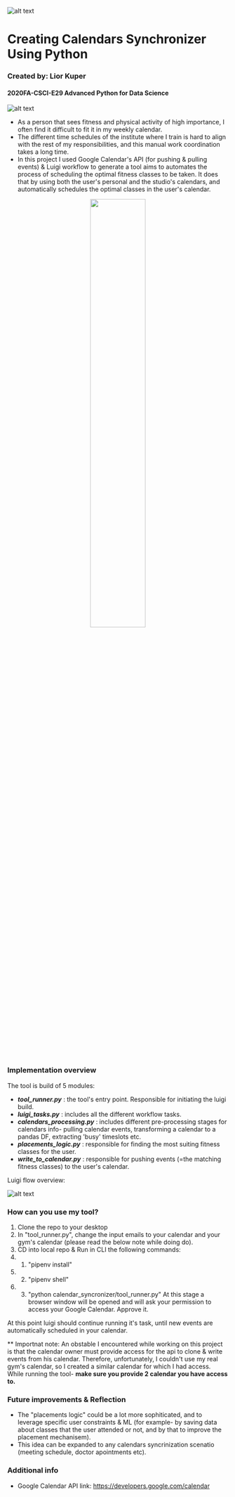 ![alt text](https://github.com/csci-e-29/2020fa-final-project-liorkuper/blob/develop/design_Images/upper_bound.png?raw=true)
# Creating Calendars Synchronizer Using Python
### Created by: Lior Kuper
#### 2020FA-CSCI-E29 Advanced Python for Data Science
![alt text](https://github.com/csci-e-29/2020fa-final-project-liorkuper/blob/develop/design_Images/lower_bound.png?raw=true)


* As a person that sees fitness and physical activity of high importance, I often find it difficult to fit it in my weekly
calendar. 
* The different time schedules of the institute where I train is hard to align with the rest
of my responsibilities, and this manual work coordination takes a long time.
* In this project I used Google Calendar's API (for pushing & pulling events) & Luigi workflow to generate a tool aims to automates the process of scheduling the optimal fitness classes to be taken. It does that by using both the user's personal 
and the studio's calendars, and automatically schedules the optimal classes in the user's calendar.

<p align="center"><img width=50% src="https://github.com/csci-e-29/2020fa-final-project-liorkuper/blob/develop/design_Images/google_calendar_api_image.png"></p>


### Implementation overview 
The tool is build of 5 modules:
* ***_tool_runner.py_*** : the tool's entry point. Responsible for initiating the luigi build.
* ***_luigi_tasks.py_*** : includes all the different workflow tasks.
* ***_calendars_processing.py_*** : includes different pre-processing stages for calendars info- pulling calendar events, 
                              transforming a calendar to a pandas DF, extracting 'busy' timeslots etc.
* ***_placements_logic.py_*** : responsible for finding the most suiting fitness classes for the user.
* ***_write_to_calendar.py_*** : responsible for pushing events (=the matching fitness classes) to the user's calendar.


Luigi flow overview:

![alt text](https://github.com/csci-e-29/2020fa-final-project-liorkuper/blob/develop/design_Images/luigi_flow.png?raw=true)


### How can you use my tool?
1. Clone the repo to your desktop
2. In "tool_runner.py", change the input emails to your calendar and your gym's calendar (please read the below note while doing do).
3. CD into local repo & Run in CLI the following commands: 
3. 1. "pipenv install" 
3. 2. "pipenv shell"
3. 3. "python calendar_syncronizer/tool_runner.py"
      At this stage a browser window will be opened and will ask your permission to access your Google Calendar. Approve it.
    
At this point luigi should continue running it's task, until new events are automatically scheduled in your calendar. 

** Importnat note:
   An obstable I encountered while working on this project is that the calendar owner must provide access for the api to clone & write events from his calendar.
   Therefore, unfortunately, I couldn't use my real gym's calendar, so I created a similar calendar for which I had access.
   While running the tool- **make sure you provide 2 calendar you have access to.**
   
 
 ### Future improvements & Reflection
 
 * The "placements logic" could be a lot more sophiticated, and to leverage specific user constraints & ML (for example- by saving data 
   about classes that the user attended or not, and by that to improve the placement mechanisem).
 * This idea can be expanded to any calendars syncrinization scenatio (meeting schedule, doctor apointments etc).
 
 
 ### Additional info
 * Google Calendar API link: https://developers.google.com/calendar
